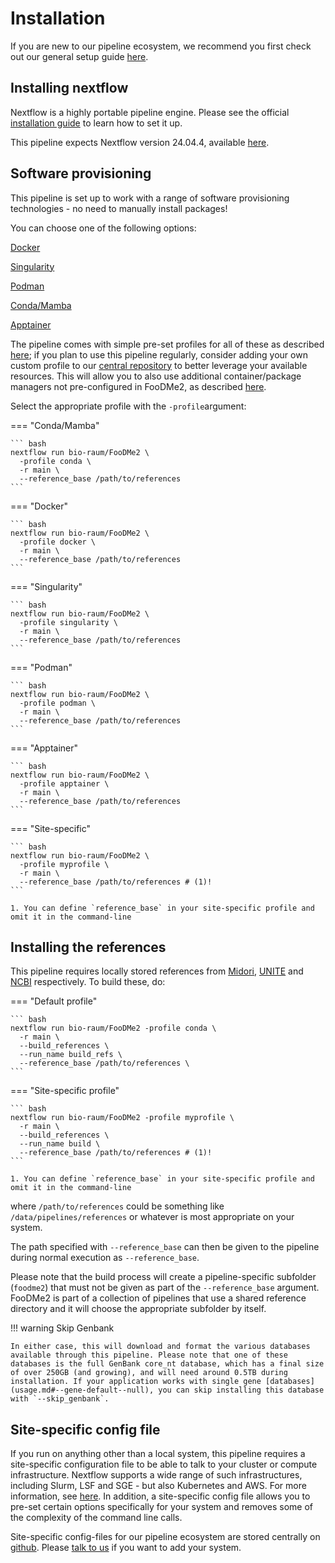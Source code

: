 # Installation

If you are new to our pipeline ecosystem, we recommend you first check out our general setup guide [here](https://github.com/bio-raum/nf-configs/blob/main/doc/installation.md). 

## Installing nextflow

Nextflow is a highly portable pipeline engine. Please see the official [installation guide](https://www.nextflow.io/docs/latest/getstarted.html#installation) to learn how to set it up.

This pipeline expects Nextflow version 24.04.4, available [here](https://github.com/nextflow-io/nextflow/releases/tag/v24.04.4).

## Software provisioning

This pipeline is set up to work with a range of software provisioning technologies - no need to manually install packages!

You can choose one of the following options:

[Docker](https://docs.docker.com/engine/install/)

[Singularity](https://docs.sylabs.io/guides/3.11/admin-guide/)

[Podman](https://podman.io/docs/installation)

[Conda/Mamba](https://github.com/conda-forge/miniforge)

[Apptainer](https://apptainer.org/)

The pipeline comes with simple pre-set profiles for all of these as described [here](usage.md); if you plan to use this pipeline regularly, consider adding your own custom profile to our [central repository](https://github.com/bio-raum/nf-configs) to better leverage your available resources. This will allow you to also use additional container/package managers not pre-configured in FooDMe2, as described [here](https://www.nextflow.io/docs/latest/container.html).

Select the appropriate profile with the `-profile`argument:

=== "Conda/Mamba"

    ``` bash
    nextflow run bio-raum/FooDMe2 \
      -profile conda \
      -r main \
      --reference_base /path/to/references
    ```

=== "Docker"

    ``` bash
    nextflow run bio-raum/FooDMe2 \
      -profile docker \
      -r main \
      --reference_base /path/to/references
    ```

=== "Singularity"

    ``` bash
    nextflow run bio-raum/FooDMe2 \
      -profile singularity \
      -r main \
      --reference_base /path/to/references
    ```

=== "Podman"

    ``` bash
    nextflow run bio-raum/FooDMe2 \
      -profile podman \
      -r main \
      --reference_base /path/to/references
    ```

=== "Apptainer"

    ``` bash
    nextflow run bio-raum/FooDMe2 \
      -profile apptainer \
      -r main \
      --reference_base /path/to/references
    ```

=== "Site-specific"

    ``` bash
    nextflow run bio-raum/FooDMe2 \
      -profile myprofile \
      -r main \
      --reference_base /path/to/references # (1)!
    ```

    1. You can define `reference_base` in your site-specific profile and omit it in the command-line


## Installing the references

This pipeline requires locally stored references from [Midori](https://www.reference-midori.info/), [UNITE](https://unite.ut.ee/) and [NCBI](https://ftp.ncbi.nlm.nih.gov/blast/db) respectively. To build these, do:


=== "Default profile"

    ``` bash
    nextflow run bio-raum/FooDMe2 -profile conda \
      -r main \
      --build_references \
      --run_name build_refs \
      --reference_base /path/to/references \
    ```

=== "Site-specific profile"

    ``` bash
    nextflow run bio-raum/FooDMe2 -profile myprofile \
      -r main \
      --build_references \
      --run_name build \
      --reference_base /path/to/references # (1)!
    ```

    1. You can define `reference_base` in your site-specific profile and omit it in the command-line

where `/path/to/references` could be something like `/data/pipelines/references` or whatever is most appropriate on your system.

The path specified with `--reference_base` can then be given to the pipeline during normal execution as `--reference_base`.

Please note that the build process will create a pipeline-specific subfolder (`foodme2`) that must not be given as part of the `--reference_base` argument. FooDMe2 is part of a collection of pipelines that use a shared reference directory and it will choose the appropriate subfolder by itself.

!!! warning Skip Genbank

    In either case, this will download and format the various databases available through this pipeline. Please note that one of these databases is the full GenBank core_nt database, which has a final size of over 250GB (and growing), and will need around 0.5TB during installation. If your application works with single gene [databases](usage.md#--gene-default--null), you can skip installing this database with `--skip_genbank`. 

## Site-specific config file

If you run on anything other than a local system, this pipeline requires a site-specific configuration file to be able to talk to your cluster or compute infrastructure. Nextflow supports a wide range of such infrastructures, including Slurm, LSF and SGE - but also Kubernetes and AWS. For more information, see [here](https://www.nextflow.io/docs/latest/executor.html). In addition, a site-specific config file allows you to pre-set certain options specifically for your system and removes some of the complexity of the command line calls. 

Site-specific config-files for our pipeline ecosystem are stored centrally on [github](https://github.com/bio-raum/nf-configs). Please [talk to us](https://github.com/bio-raum/nf-configs/issues/new) if you want to add your system.